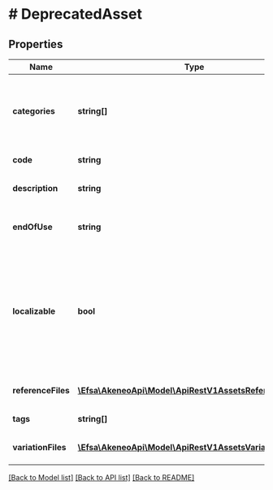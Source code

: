 # # DeprecatedAsset

## Properties

Name | Type | Description | Notes
------------ | ------------- | ------------- | -------------
**categories** | **string[]** | Codes of the PAM asset categories in which the asset is classified | [optional]
**code** | **string** | PAM asset code |
**description** | **string** | Description of the PAM asset | [optional]
**endOfUse** | **string** | Date on which the PAM asset expire | [optional]
**localizable** | **bool** | Whether the asset is localized or not, meaning if you want to have different reference files for each of your locale | [optional] [default to false]
**referenceFiles** | [**\Efsa\AkeneoApi\Model\ApiRestV1AssetsReferenceFiles[]**](ApiRestV1AssetsReferenceFiles.md) | Reference files of the PAM asset | [optional]
**tags** | **string[]** | Tags of the PAM asset | [optional]
**variationFiles** | [**\Efsa\AkeneoApi\Model\ApiRestV1AssetsVariationFiles[]**](ApiRestV1AssetsVariationFiles.md) | Variations of the PAM asset | [optional]

[[Back to Model list]](../../README.md#models) [[Back to API list]](../../README.md#endpoints) [[Back to README]](../../README.md)
